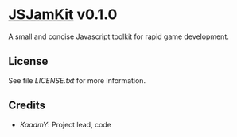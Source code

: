 
# [JSJamKit](https://github.com/kaadmy/jsjamkit) v0.1.0

A small and concise Javascript toolkit for rapid game development.

## License

See file *LICENSE.txt* for more information.

## Credits

- *KaadmY*: Project lead, code
